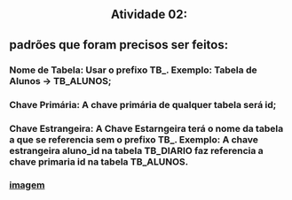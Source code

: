 <h2 align="center">Atividade 02:

<h2>padrões que foram precisos ser feitos:</h2>
<h3>Nome de Tabela: Usar o prefixo TB_. Exemplo: Tabela de Alunos -> TB_ALUNOS;<h3>
<h3>Chave Primária: A chave primária de qualquer tabela será id;<h3>
<h3> Chave Estrangeira: A Chave Estarngeira terá o nome da tabela a que se referencia sem o prefixo TB_. Exemplo: A chave estrangeira
    aluno_id na tabela TB_DIARIO faz referencia a chave primaria id na tabela TB_ALUNOS.<h3>
        
<a href = "https://github.com/charlisonsantos/bd-242/blob/main/Atividades/Atividade-02/CH..png">imagem</a>
